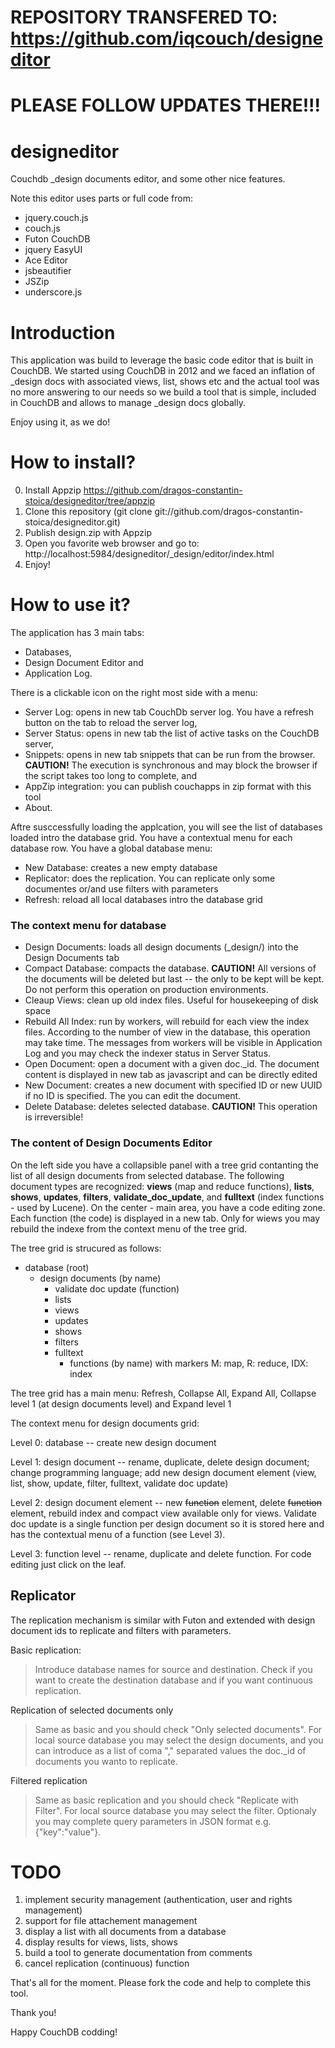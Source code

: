 REPOSITORY TRANSFERED TO: https://github.com/iqcouch/designeditor
=================================================================

PLEASE FOLLOW UPDATES THERE!!!
==============================


designeditor
============

Couchdb _design documents editor, and some other nice features.

Note this editor uses parts or full code from: 

- jquery.couch.js
- couch.js
- Futon CouchDB
- jquery EasyUI
- Ace Editor
- jsbeautifier 
- JSZip
- underscore.js

Introduction
============

This application was build to leverage the basic code editor that is built in CouchDB.
We started using CouchDB in 2012 and we faced an inflation of \_design docs with associated views, list, shows etc 
and the actual tool was no more answering to our needs
so we build a tool that is simple, included in CouchDB and allows to manage \_design docs globally.

Enjoy using it, as we do!


How to install?
===============

0. Install Appzip https://github.com/dragos-constantin-stoica/designeditor/tree/appzip
1. Clone this repository (git clone git://github.com/dragos-constantin-stoica/designeditor.git)
2. Publish design.zip with Appzip
3. Open you favorite web browser and go to: http://localhost:5984/designeditor/_design/editor/index.html
4. Enjoy!


How to use it?
==============

The application has 3 main tabs: 

+ Databases, 
+ Design Document Editor and 
+ Application Log.

There is a clickable icon on the right most side with a menu: 

- Server Log: opens in new tab CouchDb server log. You have a refresh button on the tab to
reload the server log, 
- Server Status: opens in new tab the list of active tasks on the CouchDB server,
- Snippets: opens in new tab snippets that can be run from the browser. **CAUTION!** The execution is synchronous and
may block the browser if the script takes too long to complete, and
- AppZip integration: you can publish couchapps in zip format with this tool
- About.

Aftre susccessfully loading the applcation, you will see the list of databases loaded intro the database grid.
You have a contextual menu for each database row. You have a global database menu:

- New Database: creates a new empty database
- Replicator: does the replication. You can replicate only some documentes or/and use filters with parameters
- Refresh: reload all local databases intro the database grid

### The context menu for database

- Design Documents: loads all design documents (_design/) into the Design Documents tab
- Compact Database: compacts the database. **CAUTION!** All versions of the documents will be deleted but last -- the only to be kept
will be kept. Do not perform this operation on production environments.
- Cleaup Views: clean up old index files. Useful for housekeeping of disk space
- Rebuild All Index: run by workers, will rebuild for each view the index files. According to the number of view 
in the database, this operation may take time. The messages from workers will be visible in Application Log and
you may check the indexer status in Server Status.
- Open Document: open a document with a given doc._id. The document content is displayed in new tab as
javascript and can be directly edited
- New Document: creates a new document with specified ID or new UUID if no ID is specified. The you can edit the 
document.
- Delete Database: deletes selected database. **CAUTION!** This operation is irreversible!

### The content of Design Documents Editor


On the left side you have a collapsible panel with a tree grid contanting the list of all design documents from selected
database. The following document types are recognized: **views** (map and reduce functions), **lists**, **shows**, **updates**, 
**filters**, **validate_doc_update**, and **fulltext** (index functions - used by Lucene). On the center - main area, you 
have a code editing zone. Each function (the code) is displayed in a new tab. Only for wiews you may rebuild the indexe
from the context menu of the tree grid.

The tree grid is strucured as follows:

+ database (root)
  + design documents (by name)
    + validate doc update (function)
    + lists
    + views
    + updates
    + shows
    + filters
    + fulltext
      + functions (by name) with markers M: map, R: reduce, IDX: index

The tree grid has a main menu: Refresh, Collapse All, Expand All, Collapse level 1 (at design documents level) and Expand level 1

The context menu for design documents grid:

Level 0: database -- create new design document

Level 1: design document -- rename, duplicate, delete design document; change programming language; add new design document
element (view, list, show, update, filter, fulltext, validate doc update)

Level 2: design document element -- new ~~function~~ element, delete ~~function~~ element, rebuild index and compact view available
only for views. Validate doc update is a single function per design document so it is stored here and
has the contextual menu of a function (see Level 3).  

Level 3: function level -- rename, duplicate and delete function. For code editing just click on the leaf.

Replicator
---------

The replication mechanism is similar with Futon and extended with design document ids to replicate and filters with parameters.

Basic replication:
> Introduce database names for source and destination. Check if you want to create the destination database and if
you want continuous replication.

Replication of selected documents only
> Same as basic and you should check "Only selected documents". For local source database you may select the design documents,
and you can introduce as a list of coma "," separated values the doc._id of documents you wanto to replicate.

Filtered replication
> Same as basic replication and you should check "Replicate with Filter". For local source database you may select
the filter. Optionaly you may complete query parameters in JSON format e.g. {"key":"value"}.

TODO
====

1. implement security management (authentication, user and rights management)
2. support for file attachement management
3. display a list with all documents from a database
4. display results for views, lists, shows
5. build a tool to generate documentation from comments
6. cancel replication (continuous) function

That's all for the moment.
Please fork the code and help to complete this tool.

Thank you!

Happy CouchDB codding!



